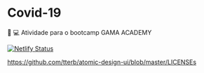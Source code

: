 # Covid-19
 :green_heart: :computer: Atividade para o bootcamp GAMA ACADEMY
 
[![Netlify Status](https://api.netlify.com/api/v1/badges/39501771-5ef6-4bf0-8719-c6608af760f4/deploy-status)](https://app.netlify.com/sites/contador-react-babel/deploys)

https://github.com/tterb/atomic-design-ui/blob/master/LICENSEs
